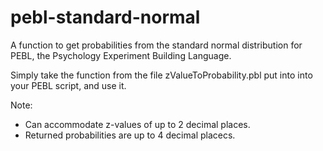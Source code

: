 # pebl-standard-normal
A function to get probabilities from the standard normal distribution for PEBL, the Psychology Experiment Building Language.

Simply take the function from the file zValueToProbability.pbl put into into your PEBL script, and use it. 

Note:
- Can accommodate z-values of up to 2 decimal places. 
- Returned probabilities are up to 4 decimal placecs. 
